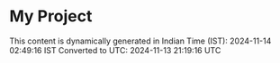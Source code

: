 # My Project

This content is dynamically generated in Indian Time (IST): 2024-11-14 02:49:16 IST
Converted to UTC: 2024-11-13 21:19:16 UTC
